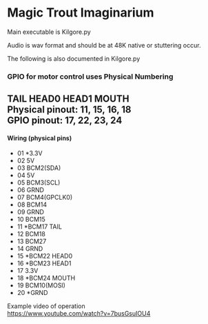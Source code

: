 # Magic Trout Imaginarium

Main executable is Kilgore.py  

Audio is wav format and should be at 48K native or stuttering occur.  

The following is also documented in Kilgore.py  

### GPIO for motor control uses Physical Numbering  


TAIL HEAD0 HEAD1 MOUTH  
Physical pinout:  11, 15, 16, 18  
GPIO pinout: 17, 22, 23, 24  
-----------------------------------  
#### Wiring (physical pins)
- 01 *3.3V
- 02 5V
- 03 BCM2(SDA)
- 04 5V
- 05 BCM3(SCL)
- 06 GRND
- 07 BCM4(GPCLK0)
- 08 BCM14
- 09 GRND
- 10 BCM15
- 11 *BCM17 TAIL
- 12 BCM18
- 13 BCM27
- 14 GRND
- 15 *BCM22 HEAD0
- 16 *BCM23 HEAD1
- 17 3.3V
- 18 *BCM24 MOUTH
- 19 BCM10(MOSI)
- 20 *GRND


Example video of operation  
https://www.youtube.com/watch?v=7busGsuIOU4  
